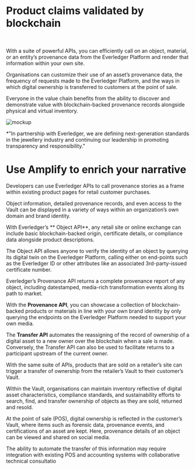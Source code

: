 # Product claims validated by blockchain

<br>


With a suite of powerful APIs, you can efficiently call on an object, material, or an entity’s provenance data from the Everledger Platform and render that information within your own site.

Organisations can customize their use of an asset’s provenance data, the frequency of requests made to the Everledger Platform, and the ways in which digital ownership is transferred to customers at the point of sale.

Everyone in the value chain benefits from the ability to discover and demonstrate value with blockchain-backed provenance records alongside physical and virtual inventory.

![mockup](https://everledger.io/wp-content/uploads/2021/06/iPad-Air-Mockup-APIs-copy.png)

*"In partnership with Everledger, we are defining next-generation standards in the jewellery industry and continuing our leadership in promoting transparency and responsibility." 

# Use Amplify to enrich your narrative

Developers can use Everledger APIs to call provenance stories as a frame within existing product pages for retail customer purchases. 

Object information, detailed provenance records, and even access to the Vault can be displayed in a variety of ways within an organization’s own domain and brand identity.


With Everledger’s ** Object API**, any retail site or online exchange can include basic blockchain-backed origin, certificate details, or compliance data alongside product descriptions.

The Object API allows anyone to verify the identity of an object by querying its digital twin on the Everledger Platform, calling either on end-points such as the Everledger ID or other attributes like an associated 3rd-party-issued certificate number.

Everledger’s Provenance API returns a complete provenance report of any object, including datestamped, media-rich transformation events along its path to market.

With the **Provenance API**, you can showcase a collection of blockchain-backed products or materials in line with your own brand identity by only querying the endpoints on the Everledger Platform needed to support your own media.

The **Transfer API** automates the reassigning of the record of ownership of a digital asset to a new owner over the blockchain when a sale is made. Conversely, the Transfer API can also be used to facilitate returns to a participant upstream of the current owner.

With the same suite of APIs, products that are sold on a retailer’s site can trigger a transfer of ownership from the retailer’s Vault to their customer’s Vault.

Within the Vault, organisations can maintain inventory reflective of digital asset characteristics, compliance standards, and sustainability efforts to search, find, and transfer ownership of objects as they are sold, returned and resold.

 

At the point of sale (POS), digital ownership is reflected in the customer’s Vault, where items such as forensic data, provenance events, and certifications of an asset are kept. Here, provenance details of an object can be viewed and shared on social media.

The ability to automate the transfer of this information may require integration with existing POS and accounting systems with collaborative technical consultatio

